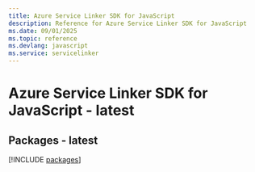 ```yaml
---
title: Azure Service Linker SDK for JavaScript
description: Reference for Azure Service Linker SDK for JavaScript
ms.date: 09/01/2025
ms.topic: reference
ms.devlang: javascript
ms.service: servicelinker
---
```

# Azure Service Linker SDK for JavaScript - latest
## Packages - latest
[!INCLUDE [packages](service-linker-index.md)]